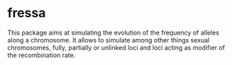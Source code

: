 # fressa
This package aims at simulating the evolution of the frequency of alleles along a chromosome. It allows to simulate among other things sexual chromosomes, fully, partially or unlinked loci and loci acting as modifier of the recombination rate. 


